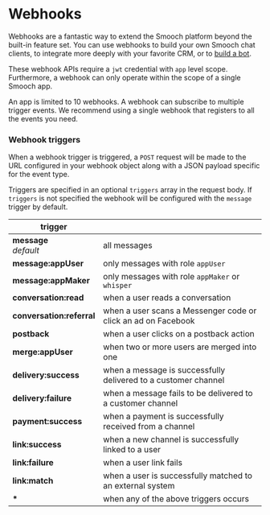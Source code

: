 # Webhooks

Webhooks are a fantastic way to extend the Smooch platform beyond the built-in feature set. You can use webhooks to build your own Smooch chat clients, to integrate more deeply with your favorite CRM, or to [build a bot](https://github.com/smooch/smooch-bot).

These webhook APIs require a `jwt` credential with `app` level scope. Furthermore, a webhook can only operate within the scope of a single Smooch app.

<aside class="notice">
An app is limited to 10 webhooks. A webhook can subscribe to multiple trigger events. We recommend using a single webhook that registers to all the events you need.
</aside>

### Webhook triggers

When a webhook trigger is triggered, a `POST` request will be made to the URL configured in your webhook object along with a JSON payload specific for the event type.

Triggers are specified in an optional `triggers` array in the request body. If `triggers` is not specified the webhook will be configured with the `message` trigger by default.

| trigger                   |                                                                |
|---------------------------|----------------------------------------------------------------|
| **message**<br/>*default* | all messages                                                   |
| **message:appUser**       | only messages with role `appUser`                              |
| **message:appMaker**      | only messages with role `appMaker` or `whisper`                |
| **conversation:read**     | when a user reads a conversation                               |
| **conversation:referral**     | when a user scans a Messenger code or click an ad on Facebook                              |
| **postback**              | when a user clicks on a postback action                        |
| **merge:appUser**         | when two or more users are merged into one                     |
| **delivery:success**      | when a message is successfully delivered to a customer channel |
| **delivery:failure**      | when a message fails to be delivered to a customer channel     |
| **payment:success**       | when a payment is successfully received from a channel         |
| **link:success**          | when a new channel is successfully linked to a user            |
| **link:failure**          | when a user link fails                                         |
| **link:match**            | when a user is successfully matched to an external system      |
| <strong>*</strong>        | when any of the above triggers occurs                          |
